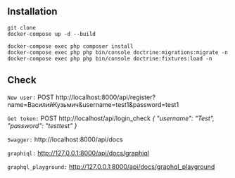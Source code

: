 
Installation
------------
```shell
git clone
docker-compose up -d --build
```

```shell
docker-compose exec php composer install
docker-compose exec php php bin/console doctrine:migrations:migrate -n
docker-compose exec php php bin/console doctrine:fixtures:load -n
```

Check
------------
`New user:`
POST http://localhost:8000/api/register?name=ВасилийКузьмич&username=test1&password=test1

`Get token:`
POST http://localhost/api/login_check
_{
"username": "Test",
"password": "testtest"
}_

`Swagger:`
http://localhost:8000/api/docs

`graphiql:`
http://127.0.0.1:8000/api/docs/graphiql

`graphql_playground:`
http://127.0.0.1:8000/api/docs/graphql_playground





